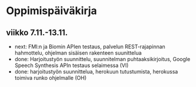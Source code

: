 # Oppimispäiväkirja

## viikko 7.11.-13.11.
* next: FMI:n ja Biomin APIen testaus, palvelun REST-rajapinnan hahmottelu, ohjelman sisäisen rakenteen suunittelua
* done: Harjoitustyön suunnittelu, suunnitelman puhtaaksikirjoitus, Google Speech Synthesis APIn testaus selaimessa (VI)
* done: harjoitustyön suunnittelua, herokuun tutustumista, herokussa toimiva runko ohjelmalle (OH)